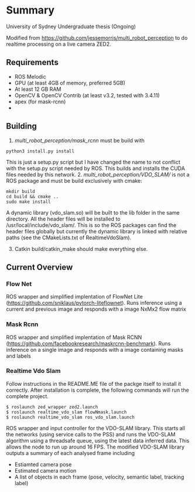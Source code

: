 # Summary
University of Sydney Undergraduate thesis (Ongoing) 

Modified from https://github.com/jessemorris/multi_robot_perception to do realtime processing on a live camera ZED2.

## Requirements
- ROS Melodic
- GPU (at least 4GB of memory, preferred 5GB)
- At least 12 GB RAM
- OpenCV & OpenCV Contrib (at least v3.2, tested with 3.4.11)
- apex (for mask-rcnn)
- 

## Building
1. _multi_robot_perception/mask_rcnn_ must be build with 
```
python3 install.py install
``` 
This is just a setup.py script but I have changed the name to not conflict with the setup.py script needed by ROS. This builds and installs the CUDA files needed by this network.
2. _multi_robot_perception/VDO_SLAM/_ is not a ROS package and must be build exclusively with cmake:
```
mkdir build
cd build && cmake ..
sudo make install
```
A dynamic library (vdo_slam.so) will be built to the lib folder in the same directory. All the header files will be installed to /usr/local/include/vdo_slam/. This is so the ROS packages can find the header files globally but currently the dynamic library is linked with relative paths (see the CMakeLists.txt of RealtimeVdoSlam).

3. Catkin build/catkin_make should make everything else.

## Current Overview

### Flow Net
ROS wrapper and simplified implentation of FlowNet Lite (https://github.com/sniklaus/pytorch-liteflownet). Runs inference using a current and previous image and responds with a image NxMx2 flow matrix

### Mask Rcnn 
ROS wrapper and simplified implentation of Mask RCNN (https://github.com/facebookresearch/maskrcnn-benchmark). Runs inference on a single image and responds with a image containing masks and labels

### Realtime Vdo Slam
Follow instructions in the README.ME file of the packge itself to install it correctly. After installation is complete, the following commands will run the complete project.
```
$ roslaunch zed_wrapper zed2.launch
$ roslaunch realtime_vdo_slam flowNmask.launch
$ roslaunch realtime_vdo_slam ros_vdo_slam.launch
```
ROS wrapper and input controller for the VDO-SLAM library. This starts all the networks (using service calls to the PSS) and runs the VDO-SLAM algorithm using a threadsafe queue, using the latest data inferred data. This allows the node to run up around 16 FPS. The modified VDO-SLAM library outputs a summary of each analysed frame including
- Estiamted camera pose
- Estimated camera motion
- A list of objects in each frame (pose, velocity, semantic label, tracking label)
